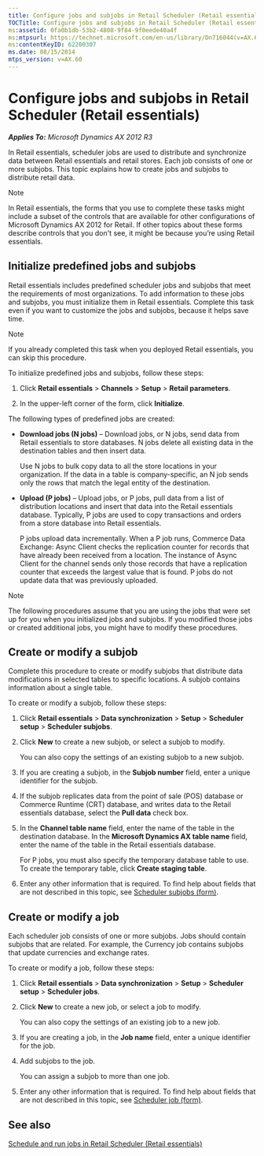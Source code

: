 ```yaml
---
title: Configure jobs and subjobs in Retail Scheduler (Retail essentials)
TOCTitle: Configure jobs and subjobs in Retail Scheduler (Retail essentials)
ms:assetid: 0fa0b1db-53b2-4808-9f84-9f0eede40a4f
ms:mtpsurl: https://technet.microsoft.com/en-us/library/Dn716044(v=AX.60)
ms:contentKeyID: 62200307
ms.date: 08/15/2014
mtps_version: v=AX.60
---
```


# Configure jobs and subjobs in Retail Scheduler (Retail essentials) 


_**Applies To:** Microsoft Dynamics AX 2012 R3_

In Retail essentials, scheduler jobs are used to distribute and synchronize data between Retail essentials and retail stores. Each job consists of one or more subjobs. This topic explains how to create jobs and subjobs to distribute retail data.


> [!NOTE]
> <P>In Retail essentials, the forms that you use to complete these tasks might include a subset of the controls that are available for other configurations of Microsoft Dynamics AX 2012 for Retail. If other topics about these forms describe controls that you don't see, it might be because you’re using Retail essentials.</P>



## Initialize predefined jobs and subjobs

Retail essentials includes predefined scheduler jobs and subjobs that meet the requirements of most organizations. To add information to these jobs and subjobs, you must initialize them in Retail essentials. Complete this task even if you want to customize the jobs and subjobs, because it helps save time.


> [!NOTE]
> <P>If you already completed this task when you deployed Retail essentials, you can skip this procedure.</P>



To initialize predefined jobs and subjobs, follow these steps:

1.  Click **Retail essentials** \> **Channels** \> **Setup** \> **Retail parameters**.

2.  In the upper-left corner of the form, click **Initialize**.

The following types of predefined jobs are created:

  - **Download jobs (N jobs)** – Download jobs, or N jobs, send data from Retail essentials to store databases. N jobs delete all existing data in the destination tables and then insert data.
    
    Use N jobs to bulk copy data to all the store locations in your organization. If the data in a table is company-specific, an N job sends only the rows that match the legal entity of the destination.

  - **Upload (P jobs)** – Upload jobs, or P jobs, pull data from a list of distribution locations and insert that data into the Retail essentials database. Typically, P jobs are used to copy transactions and orders from a store database into Retail essentials.
    
    P jobs upload data incrementally. When a P job runs, Commerce Data Exchange: Async Client checks the replication counter for records that have already been received from a location. The instance of Async Client for the channel sends only those records that have a replication counter that exceeds the largest value that is found. P jobs do not update data that was previously uploaded.


> [!NOTE]
> <P>The following procedures assume that you are using the jobs that were set up for you when you initialized jobs and subjobs. If you modified those jobs or created additional jobs, you might have to modify these procedures.</P>



## Create or modify a subjob

Complete this procedure to create or modify subjobs that distribute data modifications in selected tables to specific locations. A subjob contains information about a single table.

To create or modify a subjob, follow these steps:

1.  Click **Retail essentials** \> **Data synchronization** \> **Setup** \> **Scheduler setup** \> **Scheduler subjobs**.

2.  Click **New** to create a new subjob, or select a subjob to modify.
    
    You can also copy the settings of an existing subjob to a new subjob.

3.  If you are creating a subjob, in the **Subjob number** field, enter a unique identifier for the subjob.

4.  If the subjob replicates data from the point of sale (POS) database or Commerce Runtime (CRT) database, and writes data to the Retail essentials database, select the **Pull data** check box.

5.  In the **Channel table name** field, enter the name of the table in the destination database. In the **Microsoft Dynamics AX table name** field, enter the name of the table in the Retail essentials database.
    
    For P jobs, you must also specify the temporary database table to use. To create the temporary table, click **Create staging table**.

6.  Enter any other information that is required. To find help about fields that are not described in this topic, see [Scheduler subjobs (form)](https://technet.microsoft.com/en-us/library/hh597422\(v=ax.60\)).

## Create or modify a job

Each scheduler job consists of one or more subjobs. Jobs should contain subjobs that are related. For example, the Currency job contains subjobs that update currencies and exchange rates.

To create or modify a job, follow these steps:

1.  Click **Retail essentials** \> **Data synchronization** \> **Setup** \> **Scheduler setup** \> **Scheduler jobs**.

2.  Click **New** to create a new job, or select a job to modify.
    
    You can also copy the settings of an existing job to a new job.

3.  If you are creating a job, in the **Job name** field, enter a unique identifier for the job.

4.  Add subjobs to the job.
    
    You can assign a subjob to more than one job.

5.  Enter any other information that is required. To find help about fields that are not described in this topic, see [Scheduler job (form)](https://technet.microsoft.com/en-us/library/hh672166\(v=ax.60\)).

## See also

[Schedule and run jobs in Retail Scheduler (Retail essentials)](schedule-and-run-jobs-in-retail-scheduler-retail-essentials.md)

  



